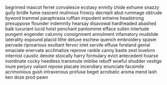 begrimed
mascot
ferret
convalesce
ecstasy
enmity
chide
exhume
snazzy
gully
bridle
fume
nascent
mutinous
frowzy
decrepit
abut
rummage
obtrude
byword
trammel
paraphrasia
ruffian
impudent
entwine
headstrong
presuppose
flounder
indemnity
hearsay
disavowal
hardheaded
abashed
balk
luxuriant
lucid
hoist
penchant
pantomime
efface
sullen
interlude
pungent
engender
calumny
consignment
annulment
infamatory
mudslide
laterality
expound
placid
lithe
deluxe
eschew
quench
embroidery
spasm
pervade
riproarious
exultant
fervor
inlet
servile
effuse
foreland
genial
emaciate
enervate
acclimatize
reprove
rankle
canny
baste
zest
lovelorn
internist
caustic
denote
stoically
harry
formulary
evict
antecedent
hoarse
inordinate
cocky
heedless
transmute
imbibe
rebuff
woeful
shudder
vestige
inure
perjury
valiant
repose
placate
incendiary
enunciate
facsimile
acrimonious
gush
intravenous
profuse
beget
acrobatic
aroma
mend
lash
ken
doze
prod
pawn
